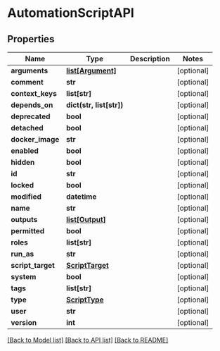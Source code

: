# AutomationScriptAPI

## Properties
Name | Type | Description | Notes
------------ | ------------- | ------------- | -------------
**arguments** | [**list[Argument]**](Argument.md) |  | [optional] 
**comment** | **str** |  | [optional] 
**context_keys** | **list[str]** |  | [optional] 
**depends_on** | **dict(str, list[str])** |  | [optional] 
**deprecated** | **bool** |  | [optional] 
**detached** | **bool** |  | [optional] 
**docker_image** | **str** |  | [optional] 
**enabled** | **bool** |  | [optional] 
**hidden** | **bool** |  | [optional] 
**id** | **str** |  | [optional] 
**locked** | **bool** |  | [optional] 
**modified** | **datetime** |  | [optional] 
**name** | **str** |  | [optional] 
**outputs** | [**list[Output]**](Output.md) |  | [optional] 
**permitted** | **bool** |  | [optional] 
**roles** | **list[str]** |  | [optional] 
**run_as** | **str** |  | [optional] 
**script_target** | [**ScriptTarget**](ScriptTarget.md) |  | [optional] 
**system** | **bool** |  | [optional] 
**tags** | **list[str]** |  | [optional] 
**type** | [**ScriptType**](ScriptType.md) |  | [optional] 
**user** | **str** |  | [optional] 
**version** | **int** |  | [optional] 

[[Back to Model list]](README.md#documentation-for-models) [[Back to API list]](README.md#documentation-for-api-endpoints) [[Back to README]](README.md)


